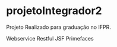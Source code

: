 # projetoIntegrador2

Projeto Realizado para graduação no IFPR. 

Webservice Restful 
JSF
Primefaces 

